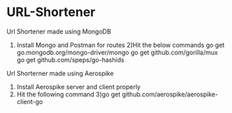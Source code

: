 # URL-Shortener
Url Shortener made using MongoDB 
1) Install Mongo and Postman for routes
2)Hit the below commands
go get go.mongodb.org/mongo-driver/mongo
go get github.com/gorilla/mux
go get github.com/speps/go-hashids


Url Shorterner made using Aerospike
1) Install Aerospike server and client properly
2) Hit the following command
3)go get github.com/aerospike/aerospike-client-go

